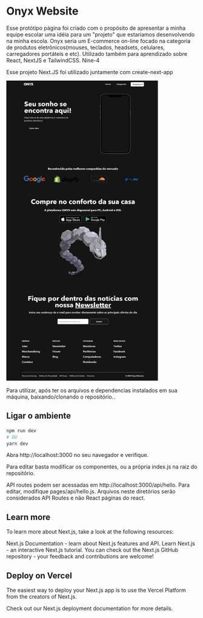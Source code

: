 # Onyx Website

Esse protótipo página foi criado com o propósito de apresentar a minha equipe escolar uma idéia para um "projeto" que estariamos desenvolvendo na minha escola.
Onyx seria um E-commerce on-line focado na categoria de produtos eletrônicos(mouses, teclados, headsets, celulares, carregadores portáteis e etc).
Utilizado também para aprendizado sobre React, NextJS e TailwindCSS.
Nine-4

Esse projeto Next.JS foi utilizado juntamente com create-next-app

<img src="mainpage.png" width="400" height="790">

Para utilizar, após ter os arquivos e dependencias instalados em sua máquina, baixando/clonando o repositório..

## Ligar o ambiente


```bash
npm run dev
# OU
yarn dev
```
Abra http://localhost:3000 no seu navegador e verifique.

Para editar basta modificar os componentes, ou a própria index.js na raiz do repositório.

API routes podem ser acessadas em http://localhost:3000/api/hello. Para editar, modifique pages/api/hello.js.
Arquivos neste diretórios serão considerados API Routes e não React páginas do react.

## Learn more
To learn more about Next.js, take a look at the following resources:

Next.js Documentation - learn about Next.js features and API.
Learn Next.js - an interactive Next.js tutorial.
You can check out the Next.js GitHub repository - your feedback and contributions are welcome!

## Deploy on Vercel
The easiest way to deploy your Next.js app is to use the Vercel Platform from the creators of Next.js.

Check out our Next.js deployment documentation for more details.
